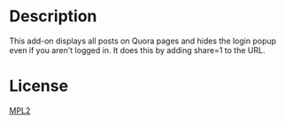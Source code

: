 # Description
This add-on displays all posts on Quora pages and hides the login popup even if you aren't logged in. It does this by adding share=1 to the URL.

# License
[MPL2](https://www.mozilla.org/MPL/2.0/)